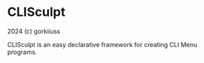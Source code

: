 # CLISculpt
2024 (c) gorkiiuss

CLISculpt is an easy declarative framework for creating CLI Menu programs.